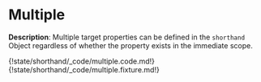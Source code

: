 # Multiple

__Description__: Multiple target properties can be defined in the `shorthand` Object regardless of whether the property exists in the immediate scope.

{!state/shorthand/_code/multiple.code.md!}
{!state/shorthand/_code/multiple.fixture.md!}

<div class="cf"></div>
<div class="end"></div>

